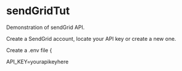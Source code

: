 # sendGridTut
Demonstration of sendGrid API.

Create a SendGrid account, locate your API key or create a new one.

Create a .env file {

API_KEY=yourapikeyhere
